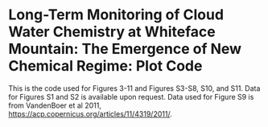# Long-Term Monitoring of Cloud Water Chemistry at Whiteface Mountain: The Emergence of New Chemical Regime: Plot Code

This is the code used for Figures 3-11 and Figures S3-S8, S10, and S11. Data for Figures S1 and S2 is available upon request. Data used for Figure S9 is from VandenBoer et al 2011, https://acp.copernicus.org/articles/11/4319/2011/. 
